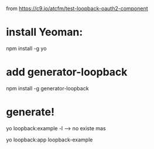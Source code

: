 from https://c9.io/atcfm/test-loopback-oauth2-component

# install Yeoman:
npm install -g yo
# add generator-loopback
npm install -g generator-loopback
# generate!
yo loopback:example -l
	--> no existe mas

yo loopback:app loopback-example




